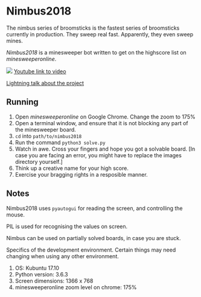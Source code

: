 # Nimbus2018

The nimbus series of broomsticks is the fastest series of broomsticks 
currently in production. They sweep real fast. Apparently, they even 
sweep mines.

_Nimbus2018_ is a minesweeper bot written to get on the highscore list
on _minesweeperonline_.

![](https://media.giphy.com/media/VhiwEIJ2erIVeyEtwz/giphy.gif)
[Youtube link to video](https://www.youtube.com/watch?v=JdOu3rMDLqg)

[Lightning talk about the project](https://www.youtube.com/watch?v=xDKaxTliecA)

## Running

1. Open _minesweeperonline_ on Google Chrome. Change the zoom to 175%
2. Open a terminal window, and ensure that it is not blocking any part of the
minesweeper board.
3. `cd` into `path/to/nimbus2018`
4. Run the command `python3 solve.py`
5. Watch in awe. Cross your fingers and hope you got a solvable board. [In case you are facing an error, you might have to replace the images directory yourself.]
6. Think up a creative name for your high score.
7. Exercise your bragging rights in a resposible manner.

## Notes

Nimbus2018 uses `pyautogui` for reading the screen, and controlling the mouse.

PIL is used for recognising the values on screen.

Nimbus can be used on partially solved boards, in case you are stuck.

Specifics of the development environment. Certain things may need changing
when using any other environment.

1. OS: Kubuntu 17.10
2. Python version: 3.6.3
3. Screen dimensions: 1366 x 768
4. minesweeperonline zoom level on chrome: 175%
